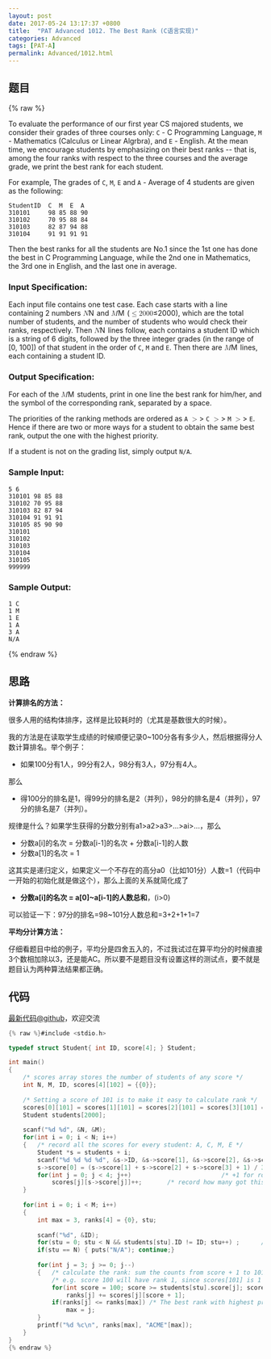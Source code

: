```yaml
---
layout: post
date: 2017-05-24 13:17:37 +0800
title:  "PAT Advanced 1012. The Best Rank (C语言实现)"
categories: Advanced
tags: [PAT-A]
permalink: Advanced/1012.html
---
```


## 题目

{% raw %}<div class="ques-view"><p>To evaluate the performance of our first year CS majored students, we consider their grades of three courses only: <code>C</code> - C Programming Language, <code>M</code> - Mathematics (Calculus or Linear Algrbra), and <code>E</code> - English. At the mean time, we encourage students by emphasizing on their best ranks -- that is, among the four ranks with respect to the three courses and the average grade, we print the best rank for each student.</p>
<p>For example, The grades of <code>C</code>, <code>M</code>, <code>E</code> and <code>A</code> - Average of 4 students are given as the following:</p>
<pre><code>StudentID  C  M  E  A
310101     98 85 88 90
310102     70 95 88 84
310103     82 87 94 88
310104     91 91 91 91
</code></pre><p>Then the best ranks for all the students are No.1 since the 1st one has done the best in C Programming Language, while the 2nd one in Mathematics, the 3rd one in English, and the last one in average.</p>
<h3 id="input-specification-">Input Specification:</h3>
<p>Each input file contains one test case. Each case starts with a line containing 2 numbers <span class="katex"><span class="katex-mathml"><math><mrow><mi>N</mi></mrow>N</math></span><span aria-hidden="true" class="katex-html"><span class="strut" style="height:0.68333em;"></span><span class="strut bottom" style="height:0.68333em;vertical-align:0em;"></span><span class="base textstyle uncramped"><span class="mord mathit" style="margin-right:0.10903em;">N</span></span></span></span> and <span class="katex"><span class="katex-mathml"><math><mrow><mi>M</mi></mrow>M</math></span><span aria-hidden="true" class="katex-html"><span class="strut" style="height:0.68333em;"></span><span class="strut bottom" style="height:0.68333em;vertical-align:0em;"></span><span class="base textstyle uncramped"><span class="mord mathit" style="margin-right:0.10903em;">M</span></span></span></span> (<span class="katex"><span class="katex-mathml"><math><mrow><mo>≤</mo><mn>2</mn><mn>0</mn><mn>0</mn><mn>0</mn></mrow>\le 2000</math></span><span aria-hidden="true" class="katex-html"><span class="strut" style="height:0.64444em;"></span><span class="strut bottom" style="height:0.78041em;vertical-align:-0.13597em;"></span><span class="base textstyle uncramped"><span class="mrel">≤</span><span class="mord mathrm">2</span><span class="mord mathrm">0</span><span class="mord mathrm">0</span><span class="mord mathrm">0</span></span></span></span>), which are the total number of students, and the number of students who would check their ranks, respectively. Then <span class="katex"><span class="katex-mathml"><math><mrow><mi>N</mi></mrow>N</math></span><span aria-hidden="true" class="katex-html"><span class="strut" style="height:0.68333em;"></span><span class="strut bottom" style="height:0.68333em;vertical-align:0em;"></span><span class="base textstyle uncramped"><span class="mord mathit" style="margin-right:0.10903em;">N</span></span></span></span> lines follow, each contains a student ID which is a string of 6 digits, followed by the three integer grades (in the range of [0, 100]) of that student in the order of <code>C</code>, <code>M</code> and <code>E</code>. Then there are <span class="katex"><span class="katex-mathml"><math><mrow><mi>M</mi></mrow>M</math></span><span aria-hidden="true" class="katex-html"><span class="strut" style="height:0.68333em;"></span><span class="strut bottom" style="height:0.68333em;vertical-align:0em;"></span><span class="base textstyle uncramped"><span class="mord mathit" style="margin-right:0.10903em;">M</span></span></span></span> lines, each containing a student ID.</p>
<h3 id="output-specification-">Output Specification:</h3>
<p>For each of the <span class="katex"><span class="katex-mathml"><math><mrow><mi>M</mi></mrow>M</math></span><span aria-hidden="true" class="katex-html"><span class="strut" style="height:0.68333em;"></span><span class="strut bottom" style="height:0.68333em;vertical-align:0em;"></span><span class="base textstyle uncramped"><span class="mord mathit" style="margin-right:0.10903em;">M</span></span></span></span> students, print in one line the best rank for him/her, and the symbol of the corresponding rank, separated by a space.</p>
<p>The priorities of the ranking methods are ordered as <code>A</code> <span class="katex"><span class="katex-mathml"><math><mrow><mo>&gt;</mo></mrow>&gt;</math></span><span aria-hidden="true" class="katex-html"><span class="strut" style="height:0.5391em;"></span><span class="strut bottom" style="height:0.5782em;vertical-align:-0.0391em;"></span><span class="base textstyle uncramped"><span class="mrel">&gt;</span></span></span></span> <code>C</code> <span class="katex"><span class="katex-mathml"><math><mrow><mo>&gt;</mo></mrow>&gt;</math></span><span aria-hidden="true" class="katex-html"><span class="strut" style="height:0.5391em;"></span><span class="strut bottom" style="height:0.5782em;vertical-align:-0.0391em;"></span><span class="base textstyle uncramped"><span class="mrel">&gt;</span></span></span></span> <code>M</code> <span class="katex"><span class="katex-mathml"><math><mrow><mo>&gt;</mo></mrow>&gt;</math></span><span aria-hidden="true" class="katex-html"><span class="strut" style="height:0.5391em;"></span><span class="strut bottom" style="height:0.5782em;vertical-align:-0.0391em;"></span><span class="base textstyle uncramped"><span class="mrel">&gt;</span></span></span></span> <code>E</code>. Hence if there are two or more ways for a student to obtain the same best rank, output the one with the highest priority.</p>
<p>If a student is not on the grading list, simply output <code>N/A</code>.</p>
<h3 id="sample-input-">Sample Input:</h3>
<pre><code class="lang-in">5 6
310101 98 85 88
310102 70 95 88
310103 82 87 94
310104 91 91 91
310105 85 90 90
310101
310102
310103
310104
310105
999999
</code></pre>
<h3 id="sample-output-">Sample Output:</h3>
<pre><code class="lang-out">1 C
1 M
1 E
1 A
3 A
N/A
</code></pre>
</div>{% endraw %}

## 思路

**计算排名的方法：**

很多人用的结构体排序，这样是比较耗时的（尤其是基数很大的时候）。

我的方法是在读取学生成绩的时候顺便记录0~100分各有多少人，然后根据得分人数计算排名。举个例子：

- 如果100分有1人，99分有2人，98分有3人，97分有4人。

那么

- 得100分的排名是1，得99分的排名是2（并列），98分的排名是4（并列），97分的排名是7（并列）。

规律是什么？如果学生获得的分数分别有a1>a2>a3>...>ai>...，那么

- 分数a[i]的名次 = 分数a[i-1]的名次 + 分数a[i-1]的人数
- 分数a[1]的名次 = 1

这其实是递归定义，如果定义一个不存在的高分a0（比如101分）人数=1（代码中一开始的初始化就是做这个），那么上面的关系就简化成了

- **分数a[i]的名次 = a[0]~a[i-1]的人数总和**，(i>0)

可以验证一下：97分的排名=98~101分人数总和=3+2+1+1=7

**平均分计算方法：**

仔细看题目中给的例子，平均分是四舍五入的，不过我试过在算平均分的时候直接3个数相加除以3，还是能AC。所以要不是题目没有设置这样的测试点，要不就是题目认为两种算法结果都正确。

## 代码

[最新代码@github](https://github.com/OliverLew/PAT/blob/master/PATAdvanced/1012.c)，欢迎交流
```c
{% raw %}#include <stdio.h>

typedef struct Student{ int ID, score[4]; } Student;

int main()
{
    /* scores array stores the number of students of any score */
    int N, M, ID, scores[4][102] = {{0}};
    
    /* Setting a score of 101 is to make it easy to calculate rank */
    scores[0][101] = scores[1][101] = scores[2][101] = scores[3][101] = 1;
    Student students[2000];
    
    scanf("%d %d", &N, &M);
    for(int i = 0; i < N; i++)
    {   /* record all the scores for every student: A, C, M, E */
        Student *s = students + i;
        scanf("%d %d %d %d", &s->ID, &s->score[1], &s->score[2], &s->score[3]);
        s->score[0] = (s->score[1] + s->score[2] + s->score[3] + 1) / 3; 
        for(int j = 0; j < 4; j++)                         /* +1 for rounding */
            scores[j][s->score[j]]++;       /* record how many got this score */
    }
    
    for(int i = 0; i < M; i++)
    {
        int max = 3, ranks[4] = {0}, stu;
        
        scanf("%d", &ID);
        for(stu = 0; stu < N && students[stu].ID != ID; stu++) ;      /* find */
        if(stu == N) { puts("N/A"); continue;}
        
        for(int j = 3; j >= 0; j--)
        {   /* calculate the rank: sum the counts from score + 1 to 101 */
            /* e.g. score 100 will have rank 1, since scores[101] is 1 */
            for(int score = 100; score >= students[stu].score[j]; score--)
                ranks[j] += scores[j][score + 1];
            if(ranks[j] <= ranks[max]) /* The best rank with highest priority */
                max = j;
        }
        printf("%d %c\n", ranks[max], "ACME"[max]);
    }
}
{% endraw %}
```